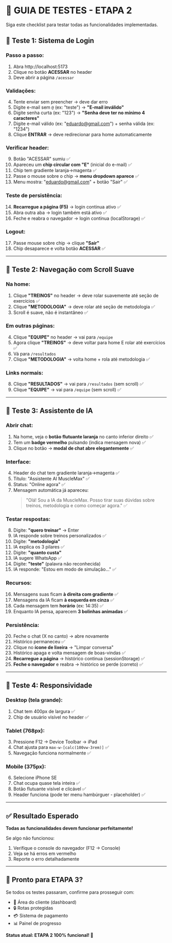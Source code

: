 # 🧪 GUIA DE TESTES - ETAPA 2

Siga este checklist para testar todas as funcionalidades implementadas.

## 🔐 Teste 1: Sistema de Login

### Passo a passo:
1. Abra http://localhost:5173
2. Clique no botão **ACESSAR** no header
3. Deve abrir a página `/acessar`

### Validações:
4. Tente enviar sem preencher → deve dar erro
5. Digite e-mail sem `@` (ex: "teste") → **"E-mail inválido"**
6. Digite senha curta (ex: "123") → **"Senha deve ter no mínimo 4 caracteres"**
7. Digite e-mail válido (ex: "eduardo@gmail.com") + senha válida (ex: "1234")
8. Clique **ENTRAR** → deve redirecionar para home automaticamente

### Verificar header:
9. Botão "ACESSAR" sumiu ✅
10. Apareceu um **chip circular com "E"** (inicial do e-mail) ✅
11. Chip tem gradiente laranja→magenta ✅
12. Passe o mouse sobre o chip → **menu dropdown aparece** ✅
13. Menu mostra: "eduardo@gmail.com" + botão "Sair" ✅

### Teste de persistência:
14. **Recarregue a página (F5)** → login continua ativo ✅
15. Abra outra aba → login também está ativo ✅
16. Feche e reabra o navegador → login continua (localStorage) ✅

### Logout:
17. Passe mouse sobre chip → clique **"Sair"**
18. Chip desaparece e volta botão **ACESSAR** ✅

---

## 🧭 Teste 2: Navegação com Scroll Suave

### Na home:
1. Clique **"TREINOS"** no header → deve rolar suavemente até seção de exercícios ✅
2. Clique **"METODOLOGIA"** → deve rolar até seção de metodologia ✅
3. Scroll é suave, não é instantâneo ✅

### Em outras páginas:
4. Clique **"EQUIPE"** no header → vai para `/equipe`
5. Agora clique **"TREINOS"** → deve voltar para home E rolar até exercícios ✅
6. Vá para `/resultados`
7. Clique **"METODOLOGIA"** → volta home + rola até metodologia ✅

### Links normais:
8. Clique **"RESULTADOS"** → vai para `/resultados` (sem scroll) ✅
9. Clique **"EQUIPE"** → vai para `/equipe` (sem scroll) ✅

---

## 🤖 Teste 3: Assistente de IA

### Abrir chat:
1. Na home, veja o **botão flutuante laranja** no canto inferior direito ✅
2. Tem um **badge vermelho** pulsando (indica mensagem nova) ✅
3. Clique no botão → **modal de chat abre elegantemente** ✅

### Interface:
4. Header do chat tem gradiente laranja→magenta ✅
5. Título: "Assistente AI MuscleMax" ✅
6. Status: "Online agora" ✅
7. Mensagem automática já apareceu:
   > "Olá! Sou a IA da MuscleMax. Posso tirar suas dúvidas sobre treinos, metodologia e como começar agora." ✅

### Testar respostas:
8. Digite: **"quero treinar"** → Enter
9. IA responde sobre treinos personalizados ✅
10. Digite: **"metodologia"**
11. IA explica os 3 pilares ✅
12. Digite: **"quanto custa"**
13. IA sugere WhatsApp ✅
14. Digite: **"teste"** (palavra não reconhecida)
15. IA responde: "Estou em modo de simulação..." ✅

### Recursos:
16. Mensagens suas ficam **à direita com gradiente** ✅
17. Mensagens da IA ficam **à esquerda em cinza** ✅
18. Cada mensagem tem **horário** (ex: 14:35) ✅
19. Enquanto IA pensa, aparecem **3 bolinhas animadas** ✅

### Persistência:
20. Feche o chat (X no canto) → abre novamente
21. Histórico permaneceu ✅
22. Clique no **ícone de lixeira** → "Limpar conversa"
23. Histórico apaga e volta mensagem de boas-vindas ✅
24. **Recarregue a página** → histórico continua (sessionStorage) ✅
25. **Feche o navegador** e reabra → histórico se perde (correto) ✅

---

## 📱 Teste 4: Responsividade

### Desktop (tela grande):
1. Chat tem 400px de largura ✅
2. Chip de usuário visível no header ✅

### Tablet (768px):
3. Pressione F12 → Device Toolbar → iPad
4. Chat ajusta para `max-w-[calc(100vw-3rem)]` ✅
5. Navegação funciona normalmente ✅

### Mobile (375px):
6. Selecione iPhone SE
7. Chat ocupa quase tela inteira ✅
8. Botão flutuante visível e clicável ✅
9. Header funciona (pode ter menu hambúrguer - placeholder) ✅

---

## ✅ Resultado Esperado

**Todas as funcionalidades devem funcionar perfeitamente!**

Se algo não funcionou:
1. Verifique o console do navegador (F12 → Console)
2. Veja se há erros em vermelho
3. Reporte o erro detalhadamente

---

## 🎉 Pronto para ETAPA 3?

Se todos os testes passaram, confirme para prosseguir com:
- 👤 Área do cliente (dashboard)
- 🔒 Rotas protegidas
- 💳 Sistema de pagamento
- 📊 Painel de progresso

**Status atual: ETAPA 2 100% funcional! 🚀**
